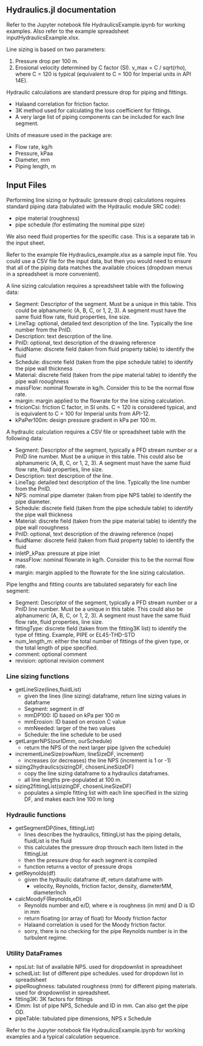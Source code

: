 <!-- Index -->

## Hydraulics.jl documentation

Refer to the Jupyter notebook file HydraulicsExample.ipynb for working examples. Also refer to the example spreadsheet inputHydraulicsExample.xlsx.

Line sizing is based on two parameters:

1. Pressure drop per 100 m.
2. Erosional velocity determined by C factor (SI). v_max = C / sqrt(rho), where C = 120 is typical (equivalent to C = 100 for Imperial units in API 14E).

Hydraulic calculations are standard pressure drop for piping and fittings.

* Halaand correlation for friction factor.
* 3K method used for calculating the loss coefficient for fittings.
* A very large list of piping components can be included for each line segment.

Units of measure used in the package are:

* Flow rate, kg/h
* Pressure, kPaa
* Diameter, mm
* Piping length, m

## Input Files

Performing line sizing or hydraulic (pressure drop) calculations requires standard piping data (tabulated with the Hydraulic module SRC code):

* pipe material (roughness)
* pipe schedule (for estimating the nominal pipe size)

We also need fluid properties for the specific case. This is a separate tab in the input sheet.

Refer to the example file Hydraulics_example.xlsx as a sample input file. You could use a CSV file for the input data, but then you would need to ensure that all of the piping data matches the available choices (dropdown menus in a spreadsheet is more convenient).

A line sizing calculation requires a spreadsheet table with the following data:

* Segment: Descriptor of the segment. Must be a unique in this table. This could be alphanumeric (A, B, C, or 1, 2, 3). A segment must have the same fluid flow rate, fluid properties, line size.
* LineTag: optional, detailed text description of the line. Typically the line number from the PnID.
* Description: text descrption of the line.
* PnID: optional, text description of the drawing reference
* fluidName: discrete field (taken from fluid property table) to identify the fluid
* Schedule: discrete field (taken from the pipe schedule table) to identify the pipe wall thickness
* Material: discrete field (taken from the pipe material table) to identify the pipe wall rooughness
* massFlow: nominal flowrate in kg/h. Consider this to be the normal flow rate.
* margin: margin applied to the flowrate for the line sizing calculation.
* fricionCsi: friction C factor, in SI units. C = 120 is considered typical, and is equivalent to C = 100 for Imperial units from API-12.
* kPaPer100m: design pressure gradient in kPa per 100 m.

A hydraulic calculation requires a CSV file or spreadsheet table with the following data:

* Segment: Descriptor of the segment, typically a PFD stream number or a PnID line number. Must be a unique in this table. This could also be alphanumeric (A, B, C, or 1, 2, 3). A segment must have the same fluid flow rate, fluid properties, line size.
* Description: text descrption of the line.
* LineTag: detailed text description of the line. Typically the line number from the PnID.
* NPS: nominal pipe diameter (taken from pipe NPS table) to identify the pipe diameter.
* Schedule: discrete field (taken from the pipe schedule table) to identify the pipe wall thickness
* Material: discrete field (taken from the pipe material table) to identify the pipe wall rooughness
* PnID: optional, text description of the drawing reference (nope)
* fluidName: discrete field (taken from fluid property table) to identify the fluid
* inletP_kPaa: pressure at pipe inlet
* massFlow: nominal flowrate in kg/h. Consider this to be the normal flow rate.
* margin: margin applied to the flowrate for the line sizing calculation.

Pipe lengths and fitting counts are tabulated separately for each line segment:

* Segment: Descriptor of the segment, typically a PFD stream number or a PnID line number. Must be a unique in this table. This could also be alphanumeric (A, B, C, or 1, 2, 3). A segment must have the same fluid flow rate, fluid properties, line size.
* fittingType: discrete field (taken from the fitting3K list) to identify the type of fitting. Example, PIPE or EL45-THD-STD
* num_length_m: either the total number of fittings of the given type, or the total length of pipe specified.
* comment: optional comment
* revision: optional revision comment


### Line sizing functions

* getLineSize(lines,fluidList)
    * given the lines (line sizing) dataframe, return line sizing values in dataframe
    * Segment: segment in df
    * mmDP100: ID based on kPa per 100 m
    * mmErosion: ID based on erosion C value
    * mmNeeded: larger of the two values
    * Schedule: the line schedule to be used
* getLargerNPS(ourIDmm, ourSchedule)
    * return the NPS of the next larger pipe (given the schedule)
* incrementLineSize(rowNum, lineSizeDF, increment)
    * increases (or decreases) the line NPS (increment is 1 or -1)
* sizing2hydraulics(sizingDF, chosenLineSizeDF)
    * copy the line sizing dataframe to a hydraulics dataframes.
    * all line lengths pre-populated at 100 m.
* sizing2fittingList(sizingDF, chosenLineSizeDF)
    * populates a simple fitting list with each line specified in the sizing DF, and makes each line 100 m long

### Hydraulic functions 

* getSegmentDP(lines, fittingList)
    * lines describes the hydraulics, fittingList has the piping details, fluidList is the fluid
    * this calculates the pressure drop throuch each item listed in the fittingList
    * then the pressure drop for each segment is compiled
    * function returns a vector of pressure drops
* getReynolds(df)
    * given the hydraulic dataframe df, return dataframe with
        * velocity, Reynolds, friction factor, density, diameterMM, diameterInch
* calcMoodyF(Reynolds,eD)
    * Reynolds number and e/D, where e is roughness (in mm) and D is ID in mm
    * return floating (or array of float) for Moody friction factor
    * Halaand correlation is used for the Moody friction factor.
    * sorry, there is no checking for the pipe Reynolds number is in the turbulent regime.


### Utility DataFrames
* npsList: list of available NPS. used for dropdownlist in spreadsheet
* schedList: list of different pipe schedules. used for dropdown list in spreadsheet
* pipeRoughness: tabulated roughness (mm) for different piping materials. used for dropdownlist in spreadsheet.
* fitting3K: 3K factors for fittings
* IDmm: list of pipe NPS, Schedule and ID in mm. Can also get the pipe OD.
* pipeTable: tabulated pipe dimensions, NPS x Schedule


Refer to the Jupyter notebook file HydraulicsExample.ipynb for working examples and a typical calculation sequence.


